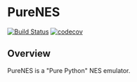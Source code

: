 
# PureNES

[![Build Status](https://app.travis-ci.com/zeeps31/purenes.svg?token=QraTHmAABWtaasj3szXH&branch=main)](https://app.travis-ci.com/zeeps31/purenes)
[![codecov](https://codecov.io/gh/zeeps31/purenes/branch/main/graph/badge.svg?token=BJ3OVYA7GN)](https://codecov.io/gh/zeeps31/purenes)

## Overview 

PureNES is a "Pure Python" NES emulator.
